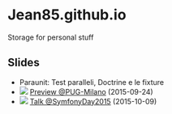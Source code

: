 # Jean85.github.io
Storage for personal stuff
## Slides
 * Paraunit: Test paralleli, Doctrine e le fixture
  * ![](https://upload.wikimedia.org/wikipedia/en/thumb/0/03/Flag_of_Italy.svg/22px-Flag_of_Italy.svg.png) [Preview @PUG-Milano](http://jean85.github.io/slides/2015-09-paraunit-pugmi/index.html) (2015-09-24)
  * ![](https://upload.wikimedia.org/wikipedia/en/thumb/0/03/Flag_of_Italy.svg/22px-Flag_of_Italy.svg.png) [Talk @SymfonyDay2015](http://jean85.github.io/slides/2015-10-paraunit-symfonyday/index.html) (2015-10-09)
